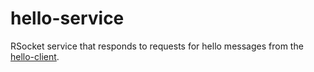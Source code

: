 # hello-service
RSocket service that responds to requests for hello messages from the [hello-client](../hello-client).
